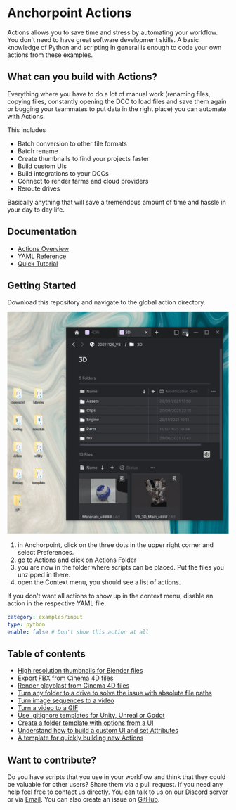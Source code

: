 # Anchorpoint Actions
Actions allows you to save time and stress by automating your workflow. You don't need to have great software development skills. A basic knowledge of Python and scripting in general is enough to code your own actions from these examples. 

## What can you build with Actions?
Everything where you have to do a lot of manual work (renaming files, copying files, constantly opening the DCC to load files and save them again or bugging your teammates to put data in the right place) you can automate with Actions.

This includes
- Batch conversion to other file formats
- Batch rename
- Create thumbnails to find your projects faster
- Build custom UIs
- Build integrations to your DCCs
- Connect to render farms and cloud providers
- Reroute drives

Basically anything that will save a tremendous amount of time and hassle in your day to day life.

## Documentation
- [Actions Overview](https://docs.anchorpoint.app/Actions/Intro)
- [YAML Reference](https://docs.anchorpoint.app/API-Reference/YAML)
- [Quick Tutorial](https://docs.anchorpoint.app/Actions/Tutorials/Image-Conversion)


## Getting Started
Download this repository and navigate to the global action directory. 

![Action GIF](https://raw.githubusercontent.com/Anchorpoint-Software/ap-actions-data/main/gif/installActions.gif)

1. in Anchorpoint, click on the three dots in the upper right corner and select Preferences.
2. go to Actions and click on Actions Folder
3. you are now in the folder where scripts can be placed. Put the files you unzipped in there.
4. open the Context menu, you should see a list of actions. 

If you don't want all actions to show up in the context menu, disable an action in the respective YAML file. 

```yaml
category: examples/input
type: python
enable: false # Don't show this action at all
```

## Table of contents
- [High resolution thumbnails for Blender files](blender)
- [Export FBX from Cinema 4D files](cinema4d)
- [Render playblast from Cinema 4D files](cinema4d)
- [Turn any folder to a drive to solve the issue with absolute file paths](drives)
- [Turn image sequences to a video](ffmpeg)
- [Turn a video to a GIF](ffmpeg)
- [Use .gitignore templates for Unity, Unreal or Godot](git/ignore%20files)
- [Create a folder template with options from a UI](template)
- [Understand how to build a custom UI and set Attributes](tutorials)
- [A template for quickly building new Actions](utility)


## Want to contribute?
Do you have scripts that you use in your workflow and think that they could be valuable for other users? Share them via a pull request. If you need any help feel free to contact us directly.
You can talk to us on our [Discord](https://discord.com/invite/ZPyPzvx) server or via [Email](mailto:support@anchorpoint.app). You can also create an issue on [GitHub](https://github.com/Anchorpoint-Software/ap-actions/issues).


